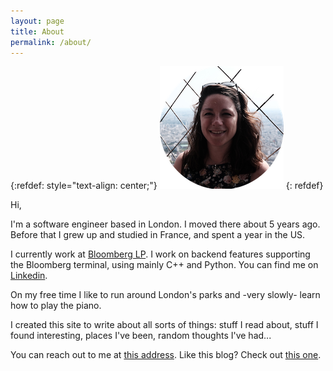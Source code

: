 ```yaml
---
layout: page
title: About
permalink: /about/
---
```


{:refdef: style="text-align: center;"}
![me](/img/me.png)
{: refdef}

Hi,

I'm a software engineer based in London. I moved there about 5 years ago. Before that I grew up and studied in France, and spent a year in the US.

I currently work at [Bloomberg LP](https://www.bloomberg.com/london/). I work on backend features supporting the Bloomberg terminal, using mainly C++ and Python. You can find me on [Linkedin](https://www.linkedin.com/in/nina-martin-20b4648b/).

On my free time I like to run around London's parks and -very slowly- learn how to play the piano.  

I created this site to write about all sorts of things: stuff I read about, stuff I found interesting, places I've been, random thoughts I've had...

You can reach out to me at [this address](mailto:nina.utc@gmail.com). Like this blog? Check out [this one](https://jackmorris.xyz/).